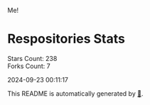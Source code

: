 Me!

# Respositories Stats
Stars Count: 238  
Forks Count: 7

2024-09-23 00:11:17  

This README is automatically generated by [🐰](https://github.com/rnitta/rnitta).
